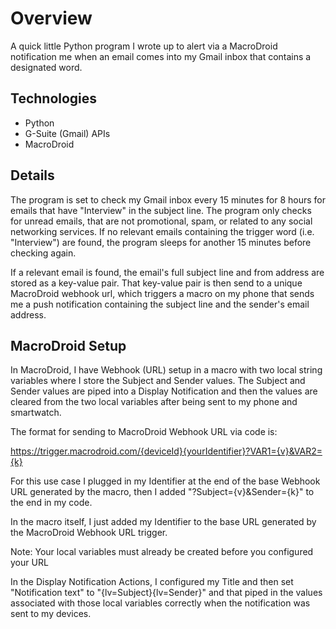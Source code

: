 # Overview
A quick little Python program I wrote up to alert via a MacroDroid notification me when an email comes into my Gmail inbox that contains a designated word.

## Technologies
* Python
* G-Suite (Gmail) APIs
* MacroDroid

## Details
The program is set to check my Gmail inbox every 15 minutes for 8 hours for emails that have "Interview" in the subject line. The program only checks for unread emails, that are not promotional, spam, or related to any social networking services. If no relevant emails containing the trigger word (i.e. "Interview") are found, the program sleeps for another 15 minutes before checking again.

If a relevant email is found, the email's full subject line and from address are stored as a key-value pair. That key-value pair is then send to a unique MacroDroid webhook url, which triggers a macro on my phone that sends me a push notification containing the subject line and the sender's email address.  

## MacroDroid Setup
In MacroDroid, I have Webhook (URL) setup in a macro with two local string variables where I store the Subject and Sender values. The Subject and Sender values are piped into a Display Notification and then the values are cleared from the two local variables after being sent to my phone and smartwatch.

The format for sending to MacroDroid Webhook URL via code is:

https://trigger.macrodroid.com/{deviceId}{yourIdentifier}?VAR1={v}&VAR2={k}

For this use case I plugged in my Identifier at the end of the base Webhook URL generated by the macro, then I added "?Subject={v}&Sender={k}" to the end in my code.

In the macro itself, I just added my Identifier to the base URL generated by the MacroDroid Webhook URL trigger. 

Note: Your local variables must already be created before you configured your URL

In the Display Notification Actions, I configured my Title and then set "Notification text" to "{lv=Subject}{lv=Sender}" and that piped in the values associated with those local variables correctly when the notification was sent to my devices.